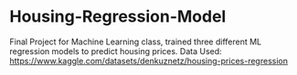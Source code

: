 # Housing-Regression-Model
Final Project for Machine Learning class, trained three different ML regression models to predict housing prices.
Data Used: https://www.kaggle.com/datasets/denkuznetz/housing-prices-regression
